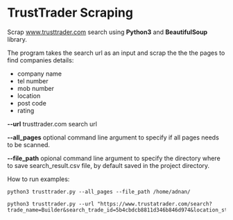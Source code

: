 # TrustTrader Scraping
Scrap www.trusttrader.com search using **Python3** and **BeautifulSoup** library.

The program takes the search url as an input and scrap the the the pages to find companies details: 
- company name
- tel number
- mob number
- location
- post code
- rating 


**--url** trusttrader.com search url

**--all_pages** optional command line argument to specify if all pages needs to be scanned.

**--file_path** opional command line argument to specify the directory where to save search_result.csv file, by default saved in the project directory.

How to run examples:
```
python3 trusttrader.py --all_pages --file_path /home/adnan/
```

```
python3 trusttrader.py --url "https://www.trustatrader.com/search?trade_name=Builder&search_trade_id=5b4cbdcb8811d346b846d974&location_str=Bury+St+Edmunds&lat=&lon=&trader=&search_trader_id="
```
